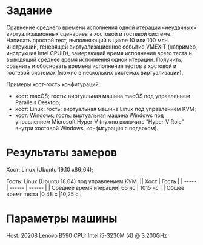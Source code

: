 # Задание
Сравнение среднего времени исполнения одной итерации «неудачных» виртуализационных сценариев в хостовой и гостевой системе.
Написать простой тест, выполняющий в цикле 10 или 100 млн. инструкций, генерящей виртуализационное событие VMEXIT (например, инструкция Intel CPUID), замеряющий время исполнения всего теста и выводящий среднее время исполнения одной итерации. Получить, сравнить и обосновать времена исполнения тестов в хостовой и гостевой системах (можно в нескольких системах виртуализации).

Примеры хост-гость конфигураций:
- хост: macOS; гость: виртуальная машина macOS под управлением Parallels Desktop;
- хост: Linux; гость: виртуальная машина Linux под управлением KVM;
- хост: Windows; гость: виртуальная машина Windows под управлением Microsoft Hyper-V (нужно включить “Hyper-V Role” внутри хостовой Windows, конфигурация с подвохом).

# Результаты замеров
Хост: Linux (Ubuntu 19.10 x86_64); 

Гость: Linux (Ubuntu 18.04) под управлением KVM.
|| Хост | Гость |
| ----- | ------ | ------ |
| Среднее время итерации| 65 нс | 1015 нс |
| Общее время теста |0,48 с |10,25 с |

# Параметры машины
Host: 20208 Lenovo B590
CPU: Intel i5-3230M (4) @ 3.200GHz 

